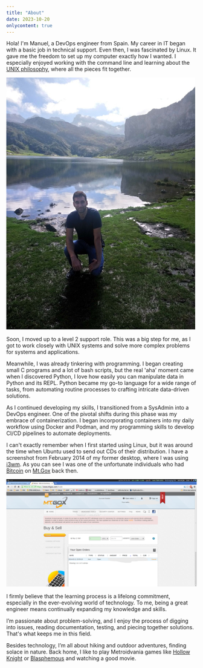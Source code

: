 ```yaml
---
title: "About"
date: 2023-10-20
onlycontent: true
---
```


Hola! I'm Manuel, a DevOps engineer from Spain. My career in IT began with a basic job in technical support. Even then, I was fascinated by Linux. It gave me the freedom to set up my computer exactly how I wanted. I especially enjoyed working with the command line and learning about the [UNIX philosophy](https://en.wikipedia.org/wiki/Unix_philosophy), where all the pieces fit together.

![Me at Lagos de Covadonga](lagos.jpg "float")

Soon, I moved up to a level 2 support role. This was a big step for me, as I got to work closely with UNIX systems and solve more complex problems for systems and applications.

Meanwhile, I was already tinkering with programming. I began creating small C programs and a lot of bash scripts, but the real 'aha' moment came when I discovered Python, I love how easily you can manipulate data in Python and its REPL.
Python became my go-to language for a wide range of tasks, from automating routine processes to crafting intricate data-driven solutions.

As I continued developing my skills, I transitioned from a SysAdmin into a DevOps engineer. One of the pivotal shifts during this phase was my embrace of containerization. I began incorporating containers into my daily workflow using Docker and Podman, and my programming skills to develop CI/CD pipelines to automate deployments.

I can't exactly remember when I first started using Linux, but it was around the time when Ubuntu used to send out CDs of their distribution. I have a screenshot from February 2014 of my former desktop, where I was using [i3wm](https://i3wm.org/). As you can see I was one of the unfortunate individuals who had [Bitcoin](https://es.wikipedia.org/wiki/Bitcoin) on [Mt.Gox](https://en.wikipedia.org/wiki/Mt._Gox) back then.

![My desktop in February 2014](desktop.png "My desktop in February 2014")

I firmly believe that the learning process is a lifelong commitment, especially in the ever-evolving world of technology. To me, being a great engineer means continually expanding my knowledge and skills.

I’m passionate about problem-solving, and I enjoy the process of digging into issues, reading documentation, testing, and piecing together solutions. That's what keeps me in this field.

Besides technology, I’m all about hiking and outdoor adventures, finding solace in nature. Back home, I like to play Metroidvania games like [Hollow Knight](https://en.wikipedia.org/wiki/Hollow_Knight) or [Blasphemous](<https://en.wikipedia.org/wiki/Blasphemous_(video_game)>) and watching a good movie.
